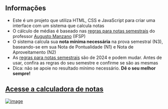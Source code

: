 ## Informações 
- Este é um projeto que utiliza HTML, CSS e JavaScript para criar uma interface com um sistema que calcula notas
- O cálculo de médias é baseado nas [regras para notas semestrais](Complementos/Regras_para_notas_semestrais_XWPdJFU.pdf) do professor [Augusto Manzano](https://github.com/J-AugustoManzano) (IFSP)
- O sistema calcula sua **nota mínima necessária** na prova semestral (N3), baseando-se em sua Nota de Pontualidade (N1) e Nota de Aproveitamento (N2)
- As [regras para notas semestrais](Complementos/Regras_para_notas_semestrais_XWPdJFU.pdf) são de 2024 e podem mudar. Antes de usar, confira as regras do seu semestre e confirme se são as mesmas
- Dica: não se apoie no resultado mínimo necessário. **Dê o seu melhor sempre!**

## [Acesse a calculadora de notas](https://calculadora-de-notas-six.vercel.app)

[![image](https://github.com/user-attachments/assets/f43bb6e8-5ea9-45c4-9423-c55303e04148)](https://calculadora-de-notas-six.vercel.app)
